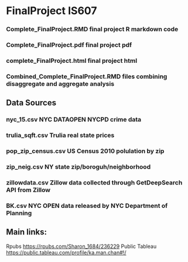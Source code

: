 # FinalProject IS607

### Complete_FinalProject.RMD        final project R markdown code 
### Complete_FinalProject.pdf        final project pdf 
### complete_FinalProject.html       final project html  
### Combined_Complete_FinalProject.RMD   files combining disaggregate and aggregate analysis


## Data Sources

### nyc_15.csv                       NYC DATAOPEN  NYCPD crime data
### trulia_sqft.csv                       Trulia real state prices
### pop_zip_census.csv                   US Census 2010 polulation by zip 
### zip_neig.csv                         NY state zip/boroguh/neighborhood
### zillowdata.csv                      Zillow data collected through GetDeepSearch API from Zillow
### BK.csv                              NYC OPEN data released by NYC Department of Planning

## Main links:
Rpubs https://rpubs.com/Sharon_1684/236229
Public Tableau https://public.tableau.com/profile/ka.man.chan#!/

